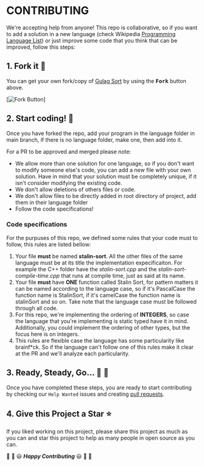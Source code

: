 # CONTRIBUTING

We're accepting help from anyone! This repo is collaborative, so if you want to add a solution in a new language (check Wikipedia [Programming Language List](https://en.wikipedia.org/wiki/List_of_programming_languages)) or just improve some code that you think that can be improved, follow this steps:


## 1. Fork it :fork_and_knife:

You can get your own fork/copy of [Gulag Sort](https://github.com/samvelbd/gulag-sort/) by using the <kbd><b>Fork</b></kbd></a> button above.

[![Fork Button](https://help.github.com/assets/images/help/repository/fork_button.jpg)]

## 2. Start coding! :rabbit2:

Once you have forked the repo, add your program in the language folder in main branch, if there is no language folder, make one, then add into it.

For a PR to be approved and merged please note:

- We allow more than one solution for one language, so if you don't want to modify someone else's code, you can add a new file with your own solution. Have in mind that your solution must be completely unique, if it isn't consider modifying the existing code.
- We don't allow deletions of others files or code.
- We don't allow files to be directly added in root directory of project, add them in their language folder
- Follow the code specifications!

### Code specifications

For the purpuses of this repo, we defined some rules that your code must to follow, this rules are listed bellow:
1. Your file **must** be named **stalin-sort**. All the other files of the same language must be at its title the implementation expecificaiton. For example the C++ folder have the *stalin-sort.cpp* and the *stalin-sort-compile-time.cpp* that runs at compile time, just as said at its name. 
2. Your file **must** have **ONE** function called Stalin Sort, for pattern matters it can be named according to the language case, so if it's PascalCase the function name is StalinSort, if it's camelCase the function name is stalinSort and so on. Take note that the language case must be followed through all code.
3. For this repo, we're implementing the ordering of **INTEGERS**, so case the language that you're implementing is static typed have it in mind. Additionally, you could implement the ordering of other types, but the focus here is on integers.
4. This rules are flexible case the language has some particularity like brainf*ck. So if the language can't follow one of this rules make it clear at the PR and we'll analyze each particularity.

## 3. Ready, Steady, Go... :turtle: :rabbit2:

Once you have completed these steps, you are ready to start contributing by checking our `Help Wanted` issues and creating [pull requests](https://github.com/Hacktoberfest-2018/Hello-world/pulls).

## 4. Give this Project a Star :star:

If you liked working on this project, please share this project as much as you can and star this project to help as many people in open source as you can.

  
:tada: :confetti_ball: :smiley: _**Happy Contributing**_ :smiley: :confetti_ball: :tada:
